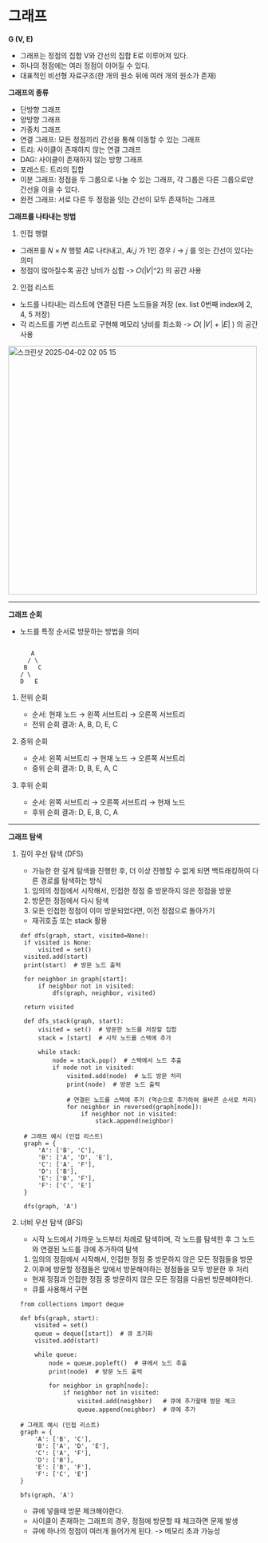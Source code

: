 # 그래프
**G (V, E)**
- 그래프는 정점의 집합 V와 간선의 집합 E로 이루어져 있다.
- 하나의 정점에는 여러 정점이 이어질 수 있다.
- 대표적인 비선형 자료구조(한 개의 원소 뒤에 여러 개의 원소가 존재)

**그래프의 종류**
- 단방향 그래프
- 양방향 그래프
- 가중치 그래프
- 연결 그래프: 모든 정점끼리 간선을 통해 이동할 수 있는 그래프
- 트리: 사이클이 존재하지 않는 연결 그래프
- DAG: 사이클이 존재하지 않는 방향 그래프
- 포레스트: 트리의 집합
- 이분 그래프: 정점을 두 그룹으로 나눌 수 있는 그래프, 각 그룹은 다른 그룹으로만 간선을 이을 수 있다.
- 완전 그래프: 서로 다른 두 정점을 잇는 간선이 모두 존재하는 그래프

**그래프를 나타내는 방법**
1. 인접 행렬
  - 그래프를 𝑁 × 𝑁 행렬 𝐴로 나타내고, 𝐴𝑖,𝑗 가 1인 경우 𝑖 → 𝑗 를 잇는 간선이 있다는 의미
  - 정점이 많아질수록 공간 낭비가 심함 -> 𝑂(|𝑉|^2) 의 공간 사용
2. 인접 리스트
  - 노드를 나타내는 리스트에 연결된 다른 노드들을 저장 (ex. list 0번째 index에 2, 4, 5 저장)
  - 각 리스트를 가변 리스트로 구현해 메모리 낭비를 최소화 -> 𝑂( |𝑉| + |𝐸| ) 의 공간 사용
<img width="498" alt="스크린샷 2025-04-02 02 05 15" src="https://github.com/user-attachments/assets/b5eb32aa-c412-429e-b352-a876d9b5effd" />

---

**그래프 순회**
- 노드를 특정 순서로 방문하는 방법을 의미

   ```

      A
     / \
    B   C
   / \
  D   E

   ```

1. 전위 순회
    - 순서: 현재 노드 → 왼쪽 서브트리 → 오른쪽 서브트리
    - 전위 순회 결과: A, B, D, E, C

2. 중위 순회
    - 순서: 왼쪽 서브트리 → 현재 노드 → 오른쪽 서브트리
    - 중위 순회 결과: D, B, E, A, C

3. 후위 순회
    - 순서: 왼쪽 서브트리 → 오른쪽 서브트리 → 현재 노드
    - 후위 순회 결과: D, E, B, C, A

---

**그래프 탐색**
1. 깊이 우선 탐색 (DFS)
    -  가능한 한 깊게 탐색을 진행한 후, 더 이상 진행할 수 없게 되면 백트래킹하여 다른 경로를 탐색하는 방식
   1. 임의의 정점에서 시작해서, 인접한 정점 중 방문하지 않은 정점을 방문
   2. 방문한 정점에서 다시 탐색
   3. 모든 인접한 정점이 이미 방문되었다면, 이전 정점으로 돌아가기
   - 재귀호출 또는 stack 활용
   ```
   def dfs(graph, start, visited=None):
    if visited is None:
        visited = set()
    visited.add(start)
    print(start)  # 방문 노드 출력

    for neighbor in graph[start]:
        if neighbor not in visited:
            dfs(graph, neighbor, visited)

    return visited

    def dfs_stack(graph, start):
        visited = set()  # 방문한 노드를 저장할 집합
        stack = [start]  # 시작 노드를 스택에 추가

        while stack:
            node = stack.pop()  # 스택에서 노드 추출
            if node not in visited:
                visited.add(node)  # 노드 방문 처리
                print(node)  # 방문 노드 출력

                # 연결된 노드를 스택에 추가 (역순으로 추가하여 올바른 순서로 처리)
                for neighbor in reversed(graph[node]):
                    if neighbor not in visited:
                        stack.append(neighbor)

    # 그래프 예시 (인접 리스트)
    graph = {
        'A': ['B', 'C'],
        'B': ['A', 'D', 'E'],
        'C': ['A', 'F'],
        'D': ['B'],
        'E': ['B', 'F'],
        'F': ['C', 'E']
    }

    dfs(graph, 'A')

   ```

    
2. 너비 우선 탐색 (BFS)
    - 시작 노드에서 가까운 노드부터 차례로 탐색하며, 각 노드를 탐색한 후 그 노드와 연결된 노드를 큐에 추가하여 탐색
    1. 임의의 정점에서 시작해서, 인접한 정점 중 방문하지 않은 모든 정점들을 방문
    2. 이후에 방문할 정점들은 앞에서 방문해야하는 정점들을 모두 방문한 후 처리
    - 현재 정점과 인접한 정점 중 방문하지 않은 모든 정점을 다음번 방문해야한다.
    - 큐를 사용해서 구현

    ```
    from collections import deque

    def bfs(graph, start):
        visited = set()
        queue = deque([start])  # 큐 초기화
        visited.add(start)

        while queue:
            node = queue.popleft()  # 큐에서 노드 추출
            print(node)  # 방문 노드 출력

            for neighbor in graph[node]:
                if neighbor not in visited:
                    visited.add(neighbor)   # 큐에 추가할때 방문 체크
                    queue.append(neighbor)  # 큐에 추가

    # 그래프 예시 (인접 리스트)
    graph = {
        'A': ['B', 'C'],
        'B': ['A', 'D', 'E'],
        'C': ['A', 'F'],
        'D': ['B'],
        'E': ['B', 'F'],
        'F': ['C', 'E']
    }

    bfs(graph, 'A')

    ```
    - 큐에 넣을때 방문 체크해야한다.
    - 사이클이 존재하는 그래프의 경우, 정점에 방문할 때 체크하면 문제 발생
    - 큐에 하나의 정점이 여러개 들어가게 된다. -> 메모리 초과 가능성
